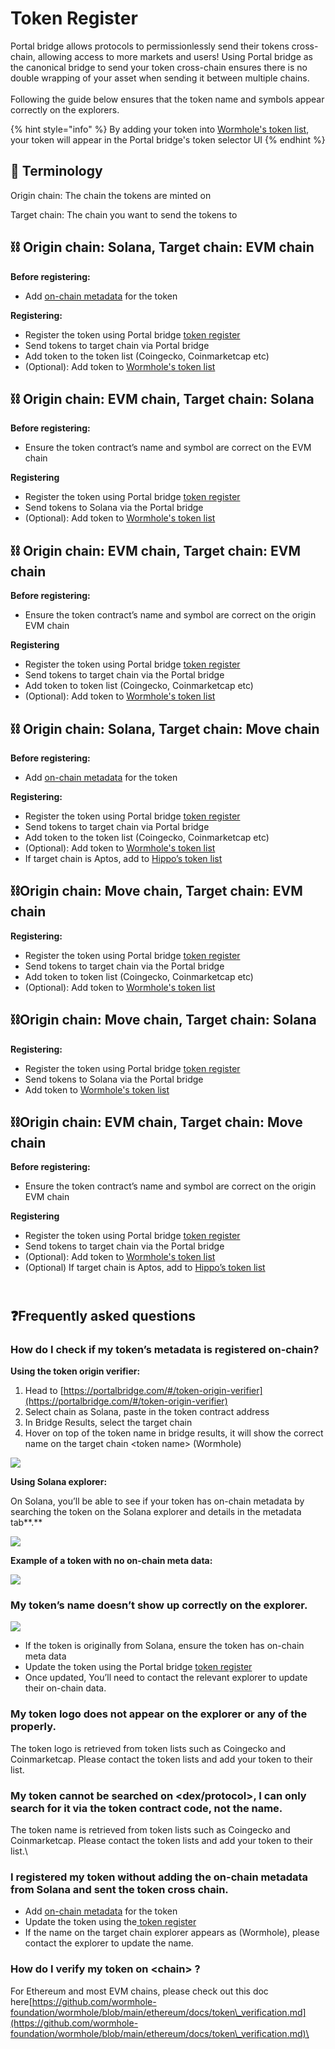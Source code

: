# Token Register

Portal bridge allows protocols to permissionlessly send their tokens cross-chain, allowing access to more markets and users! Using Portal bridge as the canonical bridge to send your token cross-chain ensures there is no double wrapping of your asset when sending it between multiple chains. \
\
Following the guide below ensures that the token name and symbols appear correctly on the explorers.

{% hint style="info" %}
By adding your token into [Wormhole's token list](https://github.com/certusone/wormhole-token-list), your token will appear in the Portal bridge's token selector UI
{% endhint %}

## 📖 Terminology

Origin chain: The chain the tokens are minted on

Target chain: The chain you want to send the tokens to

## ⛓ Origin chain: Solana, Target chain: EVM chain

**Before registering:**

* Add [on-chain metadata](https://github.com/metaplex-foundation/metaplex-program-library/tree/master/token-metadata/program) for the token

**Registering:**

* Register the token using Portal bridge [token register](tutorial-token-register.md#token-registration-process)
* Send tokens to target chain via Portal bridge
* Add token to the token list (Coingecko, Coinmarketcap etc)
* (Optional): Add token to [Wormhole's token list ](https://github.com/certusone/wormhole-token-list)

## ⛓ Origin chain: EVM chain, Target chain: Solana

**Before registering:**

* Ensure the token contract’s name and symbol are correct on the EVM chain

**Registering**

* Register the token using Portal bridge [token register](tutorial-token-register.md#token-registration-process)
* Send tokens to Solana via the Portal bridge
* (Optional): Add token to [Wormhole's token list ](https://github.com/certusone/wormhole-token-list)

## ⛓ Origin chain: EVM chain, Target chain: EVM chain

**Before registering:**

* Ensure the token contract’s name and symbol are correct on the origin EVM chain

**Registering**

* Register the token using Portal bridge [token register](tutorial-token-register.md#token-registration-process)
* Send tokens to target chain via the Portal bridge
* Add token to token list (Coingecko, Coinmarketcap etc)
* (Optional): Add token to [Wormhole's token list ](https://github.com/certusone/wormhole-token-list)

## ⛓ Origin chain: Solana, Target chain: Move chain

**Before registering:**

* Add [on-chain metadata](https://github.com/metaplex-foundation/metaplex-program-library/tree/master/token-metadata/program) for the token

**Registering:**

* Register the token using Portal bridge [token register](https://www.notion.so/wormhole/token-register/tutorial-token-register#token-registration-process)
* Send tokens to target chain via Portal bridge
* Add token to the token list (Coingecko, Coinmarketcap etc)
* (Optional): Add token to [Wormhole's token list](https://github.com/certusone/wormhole-token-list)
* If target chain is Aptos, add to [Hippo’s token list](https://github.com/hippospace/aptos-coin-list)

## ⛓Origin chain: Move chain, Target chain: EVM chain

**Registering:**

* Register the token using Portal bridge [token register](https://www.notion.so/wormhole/token-register/tutorial-token-register#token-registration-process)
* Send tokens to target chain via the Portal bridge
* Add token to token list (Coingecko, Coinmarketcap etc)
* (Optional): Add token to [Wormhole's token list](https://github.com/certusone/wormhole-token-list)

## ⛓Origin chain: Move chain, Target chain: Solana

**Registering:**

* Register the token using Portal bridge [token register](https://www.notion.so/wormhole/token-register/tutorial-token-register#token-registration-process)
* Send tokens to Solana via the Portal bridge
* Add token to [Wormhole's token list](https://github.com/certusone/wormhole-token-list)

## ⛓Origin chain: EVM chain, Target chain: Move chain

**Before registering:**

* Ensure the token contract’s name and symbol are correct on the origin EVM chain

**Registering**

* Register the token using Portal bridge [token register](https://www.notion.so/wormhole/token-register/tutorial-token-register#token-registration-process)
* Send tokens to target chain via the Portal bridge
* (Optional): Add token to [Wormhole's token list](https://github.com/certusone/wormhole-token-list)
* (Optional) If target chain is Aptos, add to [Hippo’s token list](https://github.com/hippospace/aptos-coin-list)

\
❓Frequently asked questions
---------------------------------

### How do I check if my token’s metadata is registered on-chain?

**Using the token origin verifier:**

1. Head to [https://portalbridge.com/#/token-origin-verifier](https://portalbridge.com/#/token-origin-verifier)
2. Select chain as Solana, paste in the token contract address
3. In Bridge Results, select the target chain
4. Hover on top of the token name in bridge results, it will show the correct name on the target chain \<token name> (Wormhole)

![](<../.gitbook/assets/Screen Shot 2022-05-18 at 8.46.04 pm.png>)

**Using Solana explorer:**

On Solana, you’ll be able to see if your token has on-chain metadata by searching the token on the Solana explorer and details in the metadata tab**.**

![](<../.gitbook/assets/Screen Shot 2021-12-30 at 2.10.38 pm.png>)

**Example of a token with no on-chain meta data:**

![](<../.gitbook/assets/Screen Shot 2022-05-18 at 8.54.18 pm.png>)



### **My token’s name doesn’t show up correctly on the explorer.**

![](<../.gitbook/assets/Screen Shot 2021-12-30 at 3.46.56 pm.png>)

* If the token is originally from Solana, ensure the token has on-chain meta data
* Update the token using the  Portal bridge [token register](https://www.portalbridge.com/#/register)
* Once updated, You’ll need to contact the relevant explorer to update their on-chain data.

### My token logo does not appear on the explorer or any of the properly.

The token logo is retrieved from token lists such as Coingecko and Coinmarketcap. Please contact the token lists and add your token to their list.



### My token cannot be searched on \<dex/protocol>, I can only search for it via the token contract code, not the name.

The token name is retrieved from token lists such as Coingecko and Coinmarketcap. Please contact the token lists and add your token to their list.\


### I registered my token without adding the on-chain metadata from Solana and sent the token cross chain.

* Add [on-chain metadata](https://github.com/metaplex-foundation/metaplex-program-library/tree/master/token-metadata/program) for the token
* Update the token using the[ token register ](https://www.portalbridge.com/#/register)
* If the name on the target chain explorer appears as (Wormhole), please contact the explorer to update the name.

### **How do I verify my token on \<chain> ?**

For Ethereum and most EVM chains, please check out this doc here[https://github.com/wormhole-foundation/wormhole/blob/main/ethereum/docs/token\_verification.md](https://github.com/wormhole-foundation/wormhole/blob/main/ethereum/docs/token\_verification.md)\

